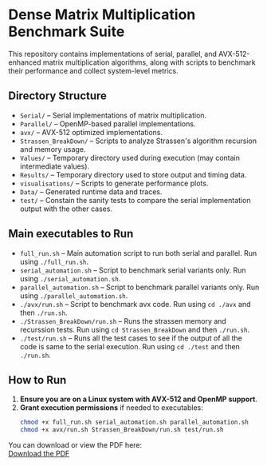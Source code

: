 # Dense Matrix Multiplication Benchmark Suite

This repository contains implementations of serial, parallel, and AVX-512-enhanced matrix multiplication algorithms, along with scripts to benchmark their performance and collect system-level metrics.

## Directory Structure

- `Serial/` – Serial implementations of matrix multiplication.
- `Parallel/` – OpenMP-based parallel implementations.
- `avx/` – AVX-512 optimized implementations.
- `Strassen_BreakDown/` – Scripts to analyze Strassen's algorithm recursion and memory usage.
- `Values/` – Temporary directory used during execution (may contain intermediate values).
- `Results/` – Temporary directory used to store output and timing data.
- `visualisations/` – Scripts to generate performance plots.
- `Data/` – Generated runtime data and traces.
- `test/` – Constain the sanity tests to compare the serial implementation output with the other cases.

## Main executables to Run
- `full_run.sh` – Main automation script to run both serial and parallel. Run using `./full_run.sh`.
- `serial_automation.sh` – Script to benchmark serial variants only. Run using `./serial_automation.sh`.
- `parallel_automation.sh` – Script to benchmark parallel variants only. Run using `./parallel_automation.sh`.
- `./avx/run.sh` – Script to benchmark  avx code. Run using `cd ./avx` and then `./run.sh`.
- `./Strassen_BreakDown/run.sh` – Runs the strassen memory and recurssion tests. Run using `cd Strassen_BreakDown` and then `./run.sh`.
- `./test/run.sh` – Runs all the test cases to see if the output of all the code is same to the serial execution. Run using `cd ./test` and then `./run.sh`.

## How to Run

1. **Ensure you are on a Linux system with AVX-512 and OpenMP support**.
2. **Grant execution permissions** if needed to executables:
   ```bash
   chmod +x full_run.sh serial_automation.sh parallel_automation.sh
   chmod +x avx/run.sh Strassen_BreakDown/run.sh test/run.sh 
   ```

You can download or view the PDF here:  
[Download the PDF](./Advance_Parallel_Programming_Dense_Analysis.pdf)